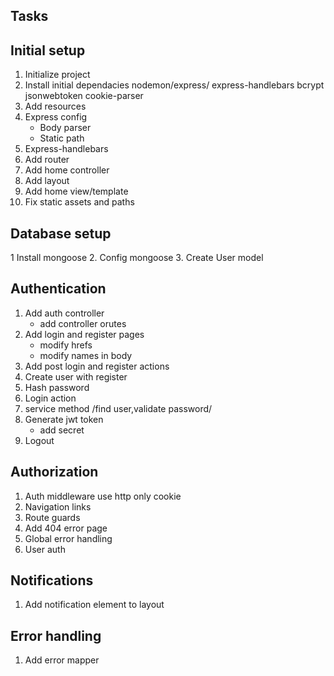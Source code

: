 ## Tasks

## Initial setup

1.  Initialize project
2.  Install initial dependacies nodemon/express/ express-handlebars bcrypt jsonwebtoken cookie-parser
3.  Add resources
4.  Express config
    - Body parser
    - Static path
5.  Express-handlebars
6.  Add router
7.  Add home controller
8.  Add layout
9.  Add home view/template
10. Fix static assets and paths

## Database setup

1 Install mongoose 2. Config mongoose 3. Create User model

## Authentication

1. Add auth controller
   - add controller orutes
2. Add login and register pages
   - modify hrefs
   - modify names in body
3. Add post login and register actions
4. Create user with register
5. Hash password
6. Login action
7. service method /find user,validate password/
8. Generate jwt token
   - add secret
9. Logout

## Authorization

1. Auth middleware
   use http only cookie
2. Navigation links
3. Route guards
4. Add 404 error page
5. Global error handling
6. User auth

## Notifications

1. Add notification element to layout

## Error handling

1. Add error mapper
